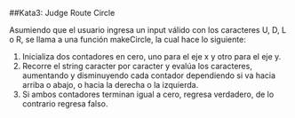 ##Kata3: Judge Route Circle

Asumiendo que el usuario ingresa un input válido con los caracteres U, D, L o R, se llama a una función makeCircle,
la cual hace lo siguiente:

1. Inicializa dos contadores en cero, uno para el eje x y otro para el eje y.
2. Recorre el string caracter por caracter y evalúa los caracteres, aumentando y disminuyendo cada contador dependiendo si va hacia arriba o abajo, o hacia la derecha o la izquierda.
3. Si ambos contadores terminan igual a cero, regresa verdadero, de lo contrario regresa falso.